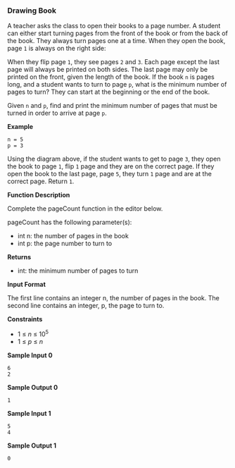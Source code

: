 ### __Drawing Book__

A teacher asks the class to open their books to a page number. A student can either start turning pages from the front of the book or from the back of the book. They always turn pages one at a time. When they open the book, page `1` is always on the right side:

When they flip page `1`, they see pages `2` and `3`. Each page except the last page will always be printed on both sides. The last page may only be printed on the front, given the length of the book. If the book `n` is pages long, and a student wants to turn to page `p`, what is the minimum number of pages to turn? They can start at the beginning or the end of the book.

Given `n` and `p`, find and print the minimum number of pages that must be turned in order to arrive at page `p`.

__Example__

```
n = 5
p = 3
```

Using the diagram above, if the student wants to get to page `3`, they open the book to page `1`, flip `1` page and they are on the correct page. If they open the book to the last page, page `5`, they turn `1` page and are at the correct page. Return `1`. 

__Function Description__

Complete the pageCount function in the editor below.

pageCount has the following parameter(s):

- int n: the number of pages in the book
- int p: the page number to turn to

__Returns__

- int: the minimum number of pages to turn

__Input Format__

The first line contains an integer n, the number of pages in the book.
The second line contains an integer, p, the page to turn to.

__Constraints__
- 1 &le; _n_ &le; 10<sup>5</sup>
- 1 &le; _p_ &le; _n_

__Sample Input 0__
```
6
2
```
__Sample Output 0__
```
1
```
__Sample Input 1__
```
5
4
```
__Sample Output 1__
```
0
```
